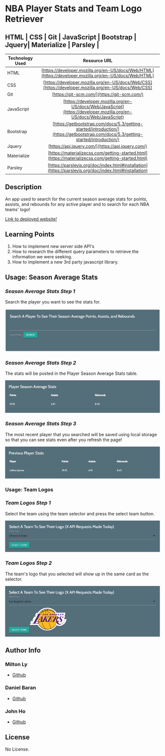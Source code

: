 # NBA Player Stats and Team Logo Retriever 

## HTML | CSS | Git | JavaScript | Bootstrap | Jquery| Materialize | Parsley |

| Technology Used         | Resource URL           | 
| ------------- |:-------------:| 
| HTML    | [https://developer.mozilla.org/en-US/docs/Web/HTML](https://developer.mozilla.org/en-US/docs/Web/HTML) | 
| CSS     | [https://developer.mozilla.org/en-US/docs/Web/CSS](https://developer.mozilla.org/en-US/docs/Web/CSS)      |   
| Git | [https://git-scm.com/](https://git-scm.com/)     |    
| JavaScript | [https://developer.mozilla.org/en-US/docs/Web/JavaScript](https://developer.mozilla.org/en-US/docs/Web/JavaScript)  
|  Bootstrap | [https://getbootstrap.com/docs/5.3/getting-started/introduction/](https://getbootstrap.com/docs/5.3/getting-started/introduction/)
|  Jquery | [https://api.jquery.com/](https://api.jquery.com/)
|  Materialize | [https://materializecss.com/getting-started.html](https://materializecss.com/getting-started.html)
|  Parsley | [https://parsleyjs.org/doc/index.html#installation](https://parsleyjs.org/doc/index.html#installation)




## Description 
An app used to search for the current season average stats for points, assists, and rebounds for any active player and to search for each NBA teams' logo!

[Link to deployed website!](https://spectrekilo.github.io/stats-nba/)


## Learning Points 
1. How to implement new server side API's 
2. How to research the different query parameters to retrieve the information we were seeking. 
3. How to implement a new 3rd party javascript library. 

## Usage: Season Average Stats

### *Season Average Stats Step 1*
Search the player you want to see the stats for.

![Search Player](./assets/images/Search1.png)  

### *Season Average Stats Step 2*
The stats will be posted in the Player Season Average Stats table.

![Season Average Stats Table](./assets/images/Search2.png) 

### *Season Average Stats Step 3*
The most recent player that you searched will be saved using local storage so that you can see stats even after you refresh the page!

![Locally stored stats](./assets/images/Search3.png) 

### Usage: Team Logos

### *Team Logos Step 1*
Select the team using the team selector and press the select team button.

![Select Team](./assets/images/Logo1.png) 

### *Team Logos Step 2*
The team's logo that you selected will show up in the same card as the selector.

![Logo demo](./assets/images/Logo2.png)


## Author Info

### Milton Ly
* [Github](https://github.com/MiltonLy)
### Daniel Baran
* [Github](https://github.com/danielrbaran)
### John Ho
* [Github](https://github.com/SpectreKilo)



## License

No License.